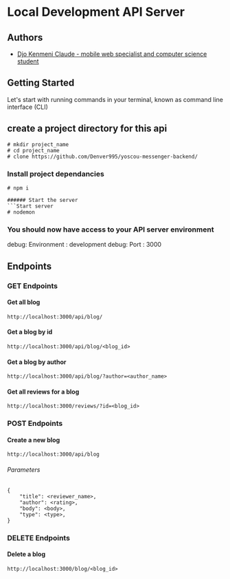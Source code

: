 # Local Development API Server

## Authors

- [Djo Kenmeni Claude - mobile web specialist and computer science student](mailto:denverclaude99@gmail.com)

## Getting Started

Let's start with running commands in your terminal, known as command line interface (CLI)

## create a project directory for this api
```Create a project directory and clone the project on your local computer
# mkdir project_name
# cd project_name
# clone https://github.com/Denver995/yoscou-messenger-backend/
```

### Install project dependancies
```Install project dependancies
# npm i
```

```
###### Start the server
```Start server
# nodemon
```
### You should now have access to your API server environment
debug: Environment : development
debug: Port        : 3000


## Endpoints

### GET Endpoints

#### Get all blog
```
http://localhost:3000/api/blog/
```

#### Get a blog by id
```
http://localhost:3000/api/blog/<blog_id>
```


#### Get a blog by author
```
http://localhost:3000/api/blog/?author=<author_name>
```

#### Get all reviews for a blog
```
http://localhost:3000/reviews/?id=<blog_id>
```

### POST Endpoints

#### Create a new blog
```
http://localhost:3000/api/blog
```

###### Parameters
```
{
    "title": <reviewer_name>,
    "author": <rating>,
    "body": <body>,
    "type": <type>,
}
```
### DELETE Endpoints

#### Delete a blog
```
http://localhost:3000/blog/<blog_id>
```
